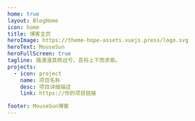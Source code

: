```yaml
---
home: true
layout: BlogHome
icon: home
title: 博客主页
heroImage: https://theme-hope-assets.vuejs.press/logo.svg
heroText: MouseSun
heroFullScreen: true
tagline: 路漫漫其修远兮，吾将上下而求索。
projects:
  - icon: project
    name: 项目名称
    desc: 项目详细描述
    link: https://你的项目链接

footer: MouseSun博客
---
```



